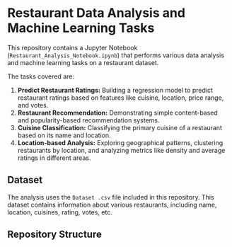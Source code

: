# Restaurant Data Analysis and Machine Learning Tasks

This repository contains a Jupyter Notebook (`Restaurant_Analysis_Notebook.ipynb`) that performs various data analysis and machine learning tasks on a restaurant dataset.

The tasks covered are:
1.  **Predict Restaurant Ratings:** Building a regression model to predict restaurant ratings based on features like cuisine, location, price range, and votes.
2.  **Restaurant Recommendation:** Demonstrating simple content-based and popularity-based recommendation systems.
3.  **Cuisine Classification:** Classifying the primary cuisine of a restaurant based on its name and location.
4.  **Location-based Analysis:** Exploring geographical patterns, clustering restaurants by location, and analyzing metrics like density and average ratings in different areas.

## Dataset

The analysis uses the `Dataset .csv` file included in this repository. This dataset contains information about various restaurants, including name, location, cuisines, rating, votes, etc.

## Repository Structure
